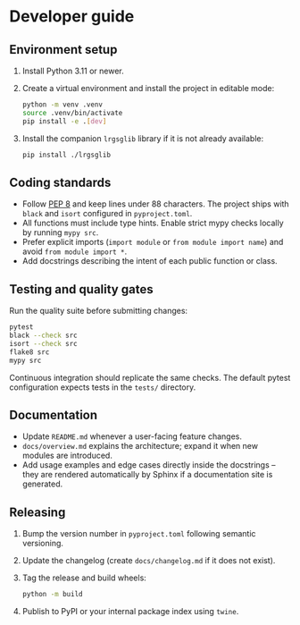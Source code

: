 # Developer guide

## Environment setup

1. Install Python 3.11 or newer.
2. Create a virtual environment and install the project in editable mode:

   ```bash
   python -m venv .venv
   source .venv/bin/activate
   pip install -e .[dev]
   ```

3. Install the companion ``lrgsglib`` library if it is not already available:

   ```bash
   pip install ./lrgsglib
   ```

## Coding standards

* Follow [PEP 8](https://peps.python.org/pep-0008/) and keep lines under 88
  characters.  The project ships with ``black`` and ``isort`` configured in
  ``pyproject.toml``.
* All functions must include type hints.  Enable strict mypy checks locally by
  running ``mypy src``.
* Prefer explicit imports (``import module`` or ``from module import name``) and
  avoid ``from module import *``.
* Add docstrings describing the intent of each public function or class.

## Testing and quality gates

Run the quality suite before submitting changes:

```bash
pytest
black --check src
isort --check src
flake8 src
mypy src
```

Continuous integration should replicate the same checks.  The default pytest
configuration expects tests in the ``tests/`` directory.

## Documentation

* Update ``README.md`` whenever a user-facing feature changes.
* ``docs/overview.md`` explains the architecture; expand it when new modules are
  introduced.
* Add usage examples and edge cases directly inside the docstrings – they are
  rendered automatically by Sphinx if a documentation site is generated.

## Releasing

1. Bump the version number in ``pyproject.toml`` following semantic versioning.
2. Update the changelog (create ``docs/changelog.md`` if it does not exist).
3. Tag the release and build wheels:

   ```bash
   python -m build
   ```

4. Publish to PyPI or your internal package index using ``twine``.
